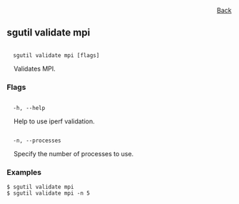 <div id="readme" class="Box-body readme blob js-code-block-container">
<article class="markdown-body entry-content p-3 p-md-6" itemprop="text">
<p align="right">
<a href="https://github.com/fpgasystems/hacc/blob/main/CLI/README.md#cli">Back</a>
</p>

## sgutil validate mpi

<code>
  sgutil validate mpi [flags]
</code>
<p>
  &nbsp; &nbsp; Validates MPI.
</p>

### Flags
<code>
  -h, --help <string>
</code>
<p>
  &nbsp; &nbsp; Help to use iperf validation.
</p>
<code>
  -n, --processes <string>
</code>
<p>
  &nbsp; &nbsp; Specify the number of processes to use.
</p>

### Examples
```
$ sgutil validate mpi
$ sgutil validate mpi -n 5
```